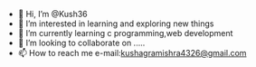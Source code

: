 - 👋 Hi, I’m @Kush36
- 👀 I’m interested in learning and exploring new things
- 🌱 I’m currently learning c programming,web development
- 💞️ I’m looking to collaborate on ..... 
- 📫 How to reach me e-mail:kushagramishra4326@gmail.com

<!---
Kush36/Kush36 is a ✨ special ✨ repository because its `README.md` (this file) appears on your GitHub profile.
You can click the Preview link to take a look at your changes.
--->
